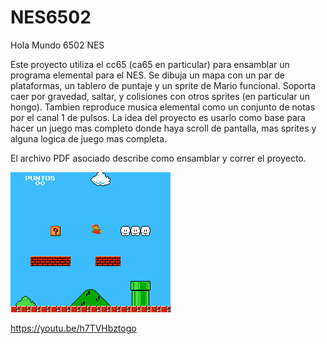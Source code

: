 # NES6502
Hola Mundo 6502 NES

Este proyecto utiliza el cc65 (ca65 en particular) para ensamblar un programa elemental para el NES. Se dibuja un mapa con un par de plataformas, un tablero de puntaje y un sprite de Mario funcional. Soporta caer por gravedad, saltar, y colisiones con otros sprites (en particular un hongo). Tambien reproduce musica elemental como un conjunto de notas por el canal 1 de pulsos.
La idea del proyecto es usarlo como base para hacer un juego mas completo donde haya scroll de pantalla, mas sprites y alguna logica de juego mas completa.

El archivo PDF asociado describe como ensamblar y correr el proyecto.

![Screenshot](https://github.com/edgardogho/NES6502/blob/master/mario-0.png)

https://youtu.be/h7TVHbztogo
